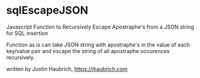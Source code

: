 # sqlEscapeJSON
Javascript Function to Recursively Escape Apostraphe's from a JSON string for SQL insertion

Function as is can take JSON string with apostraphe's in the value of each key/value pair and escape the string of all apostraphe occurences recursively.

written by Justin Haubrich,
https://jhaubrich.com

